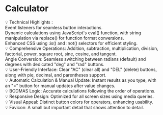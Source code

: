 # Calculator
💡 Technical Highlights :
<br>
Event listeners for seamless button interactions.
<br>
Dynamic calculations using JavaScript's eval() function, with string manipulation via replace() for function format conversions.
<br>
Enhanced CSS using :is() and :not() selectors for efficient styling.
<br>
💡 Comprehensive Operations: Addition, subtraction, multiplication, division, factorial, power, square root, sine, cosine, and tangent.
<br>
Angle Conversion: Seamless switching between radians (default) and degrees with dedicated "deg" and "rad" buttons.
<br>
💡 User-Friendly Interface: Clear "AC" (clear all) and "DEL" (delete) buttons, along with pie, decimal, and parentheses support.
<br>
💡 Automatic Calculation & Manual Update: Instant results as you type, with an "=" button for manual updates after value changes.
<br>
💡 BODMAS Logic: Accurate calculations following the order of operations.
<br>
💡 Responsive Design: Optimized for all screen sizes using media queries.
<br>
💡 Visual Appeal: Distinct button colors for operators, enhancing usability.
<br>
💡 Favicon: A small but important detail that shows attention to detail.